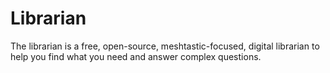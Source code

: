 # Librarian
The librarian is a free, open-source, meshtastic-focused, digital librarian to help you find what you need and answer complex questions. 

